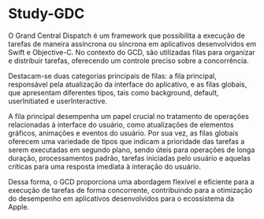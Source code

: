 # Study-GDC

O Grand Central Dispatch é um framework que possibilita a execução de tarefas de maneira assíncrona ou síncrona em aplicativos desenvolvidos em Swift e Objective-C. No contexto do GCD, são utilizadas filas para organizar e distribuir tarefas, oferecendo um controle preciso sobre a concorrência.

Destacam-se duas categorias principais de filas: a fila principal, responsável pela atualização da interface do aplicativo, e as filas globais, que apresentam diferentes tipos, tais como background, default, userInitiated e userInteractive.

A fila principal desempenha um papel crucial no tratamento de operações relacionadas à interface do usuário, como atualizações de elementos gráficos, animações e eventos do usuário. Por sua vez, as filas globais oferecem uma variedade de tipos que indicam a prioridade das tarefas a serem executadas em segundo plano, sendo úteis para operações de longa duração, processamentos padrão, tarefas iniciadas pelo usuário e aquelas críticas para uma resposta imediata à interação do usuário.

Dessa forma, o GCD proporciona uma abordagem flexível e eficiente para a execução de tarefas de forma concorrente, contribuindo para a otimização do desempenho em aplicativos desenvolvidos para o ecossistema da Apple.
